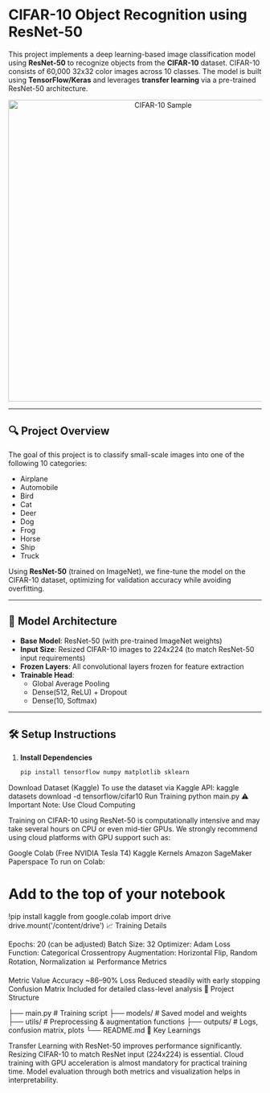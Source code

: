 # CIFAR-10 Object Recognition using ResNet-50

This project implements a deep learning-based image classification model using **ResNet-50** to recognize objects from the **CIFAR-10** dataset. CIFAR-10 consists of 60,000 32x32 color images across 10 classes. The model is built using **TensorFlow/Keras** and leverages **transfer learning** via a pre-trained ResNet-50 architecture.

<p align="center">
  <img src="https://upload.wikimedia.org/wikipedia/commons/3/3f/CIFAR-10_image.png" alt="CIFAR-10 Sample" width="600"/>
</p>

---

## 🔍 Project Overview

The goal of this project is to classify small-scale images into one of the following 10 categories:

- Airplane
- Automobile
- Bird
- Cat
- Deer
- Dog
- Frog
- Horse
- Ship
- Truck

Using **ResNet-50** (trained on ImageNet), we fine-tune the model on the CIFAR-10 dataset, optimizing for validation accuracy while avoiding overfitting.

---

## 🧠 Model Architecture

- **Base Model**: ResNet-50 (with pre-trained ImageNet weights)
- **Input Size**: Resized CIFAR-10 images to 224x224 (to match ResNet-50 input requirements)
- **Frozen Layers**: All convolutional layers frozen for feature extraction
- **Trainable Head**:
  - Global Average Pooling
  - Dense(512, ReLU) + Dropout
  - Dense(10, Softmax)

---

## 🛠️ Setup Instructions

1. **Install Dependencies**
   ```bash
   pip install tensorflow numpy matplotlib sklearn
Download Dataset (Kaggle)
To use the dataset via Kaggle API:
kaggle datasets download -d tensorflow/cifar10
Run Training
python main.py
⚠️ Important Note: Use Cloud Computing

Training on CIFAR-10 using ResNet-50 is computationally intensive and may take several hours on CPU or even mid-tier GPUs.
We strongly recommend using cloud platforms with GPU support such as:

Google Colab (Free NVIDIA Tesla T4)
Kaggle Kernels
Amazon SageMaker
Paperspace
To run on Colab:

# Add to the top of your notebook
!pip install kaggle
from google.colab import drive
drive.mount('/content/drive')
📈 Training Details

Epochs: 20 (can be adjusted)
Batch Size: 32
Optimizer: Adam
Loss Function: Categorical Crossentropy
Augmentation: Horizontal Flip, Random Rotation, Normalization
📊 Performance Metrics

Metric	Value
Accuracy	~86–90%
Loss	Reduced steadily with early stopping
Confusion Matrix	Included for detailed class-level analysis
📁 Project Structure

├── main.py                  # Training script
├── models/                  # Saved model and weights
├── utils/                   # Preprocessing & augmentation functions
├── outputs/                 # Logs, confusion matrix, plots
└── README.md
📌 Key Learnings

Transfer Learning with ResNet-50 improves performance significantly.
Resizing CIFAR-10 to match ResNet input (224x224) is essential.
Cloud training with GPU acceleration is almost mandatory for practical training time.
Model evaluation through both metrics and visualization helps in interpretability.
